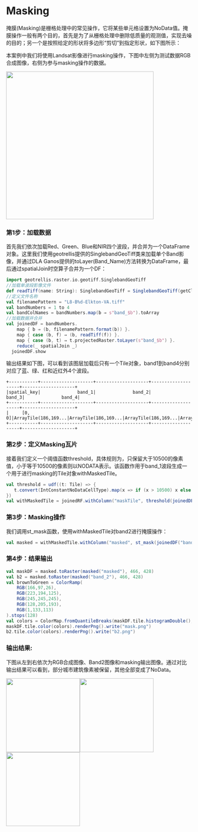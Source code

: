 # Masking
<p>掩膜(Masking)是栅格处理中的常见操作，它将某些单元格设置为NoData值。掩膜操作一般有两个目的，首先是为了从栅格处理中删除低质量的观测值，实现去噪的目的；另一个是按照给定的形状将多边形“剪切”到指定形状，如下图所示：</p>
<p>本案例中我们将使用Landsat影像进行masking操作，下图中左侧为测试数据RGB合成图像，右侧为参与masking操作的数据。</p>
 
<img align="center" height="400px" src="https://dla-ganos-bj.oss-cn-beijing.aliyuncs.com/public/masking1.png"></img>

### 第1步：加载数据
<p>首先我们依次加载Red、Green、Blue和NIR四个波段，并合并为一个DataFrame对象。这里我们使用geotrellis提供的SinglebandGeoTiff类来加载单个Band影像，并通过DLA Ganos提供的toLayer(Band_Name)方法转换为DataFrame，最后通过spatialJoin时空算子合并为一个DF：</p>

```scala
import geotrellis.raster.io.geotiff.SinglebandGeoTiff
//加载单波段影像文件
def readTiff(name: String): SinglebandGeoTiff = SinglebandGeoTiff(getClass.getResource(s"/$name").getPath)
//定义文件名称
val filenamePattern = "L8-B%d-Elkton-VA.tiff"
val bandNumbers = 1 to 4
val bandColNames = bandNumbers.map(b ⇒ s"band_$b").toArray
//加载数据并合并
val joinedDF = bandNumbers.
    map { b ⇒ (b, filenamePattern.format(b)) }.
    map { case (b, f) ⇒ (b, readTiff(f)) }.
    map { case (b, t) ⇒ t.projectedRaster.toLayer(s"band_$b") }.
    reduce(_ spatialJoin _)
  joinedDF.show
```
 
<p>输出结果如下图，可以看到该图层加载后只有一个Tile对象，band1到band4分别对应了蓝、绿、红和近红外4个波段。</p>

```text
+-----------+--------------------+--------------------+--------------------+--------------------+
|spatial_key|              band_1|              band_2|              band_3|              band_4|
+-----------+--------------------+--------------------+--------------------+--------------------+
|     [0, 0]|ArrayTile(186,169...|ArrayTile(186,169...|ArrayTile(186,169...|ArrayTile(186,169...|
+-----------+--------------------+--------------------+--------------------+--------------------+
```

### 第2步：定义Masking瓦片
<p>接着我们定义一个阈值函数threshold，具体规则为，只保留大于10500的像素值，小于等于10500的像素则以NODATA表示。该函数作用于band_1波段生成一个用于进行masking的Tile对象withMaskedTile。</p>

```scala
val threshold = udf((t: Tile) => {
   t.convert(IntConstantNoDataCellType).map(x => if (x > 10500) x else NODATA)
})
val withMaskedTile = joinedRF.withColumn("maskTile", threshold(joinedDF("band_1"))).asLayer
```

### 第3步：Masking操作
<p>我们调用st_mask函数，使用withMaskedTile对band2进行掩膜操作：</p>

```scala
val masked = withMaskedTile.withColumn("masked", st_mask(joinedDF("band_2"), withMaskedTile("maskTile"))).asLayer
```

### 第4步：结果输出
```scala
val maskDF = masked.toRaster(masked("masked"), 466, 428)
val b2 = masked.toRaster(masked("band_2"), 466, 428)
val brownToGreen = ColorRamp(
    RGB(166,97,26),
    RGB(223,194,125),
    RGB(245,245,245),
    RGB(128,205,193),
    RGB(1,133,113)
).stops(128)
val colors = ColorMap.fromQuantileBreaks(maskDF.tile.histogramDouble(), brownToGreen)
maskDF.tile.color(colors).renderPng().write("mask.png")
b2.tile.color(colors).renderPng().write("b2.png")
```
### 输出结果:
<p>下图从左到右依次为RGB合成图像、Band2图像和masking输出图像。通过对比输出结果可以看到，部分城市建筑像素被保留，其他全部变成了NoData。</p>
<img height="200px" src="https://dla-ganos-bj.oss-cn-beijing.aliyuncs.com/public/masking2.png"></img><img height="200px" src="https://dla-ganos-bj.oss-cn-beijing.aliyuncs.com/public/masking3.png"></img><img height="200px" src="https://dla-ganos-bj.oss-cn-beijing.aliyuncs.com/public/masking4.png"></img>
